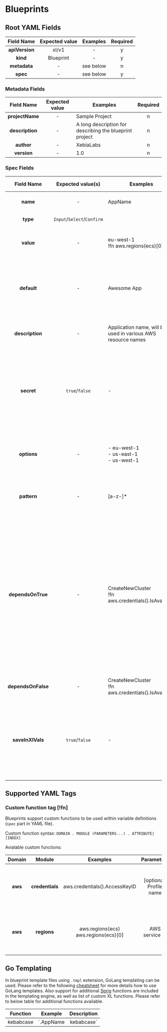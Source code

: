 # Blueprints

## Root YAML Fields

| Field Name | Expected value | Examples | Required |
|:----------: |:--------------: |:---------: |:--------: |
| **apiVersion** | xl/v1 | - | y |
| **kind** | Blueprint | - | y |
| **metadata** | - | see below | n |
| **spec** | - | see below | y |

### Metadata Fields

| Field Name | Expected value | Examples | Required |
|:-----------: |:--------------: |--------------------------------------------------------- |:--------: |
| **projectName** | - | Sample Project | n |
| **description** | - | A long description for describing the blueprint project | n |
| **author** | - | XebiaLabs | n |
| **version** | - | 1.0 | n |

### Spec Fields

| Field Name | Expected value(s) | Examples | Default Value | Required | Explanation |
|:--------------: |:--------------------: |------------------------------------------------------------ |:-------------: |:---------------------------------------: |------------------------------------------------------------------------------------------------------------------------------------------------------------------------------------------------------------------------------- |
| **name** | - | AppName | - | y | Variable name, to be used in templates |
| **type** | `Input`/`Select`/`Confirm` | | - | y | Type of the prompt input |
| **value** | - | eu-west-1<br>!fn aws.regions(ecs)[0] | - | n | If present, user will not be asked a question to provide value |
| **default** | - | Awesome App | - | n | Default value, will be present during the question prompt. Also will be the variable value if question is skipped. |
| **description** | - | Application name, will be used in various AWS resource names | - | n | If present, will be used instead of default question text |
| **secret** | `true`/`false` | - | `false` | n | Variables that are marked as secret are saved in `secrets.xlvals` files so that they won't be checked in GIT repo and will not be replaced by default in the template files |
| **options** | - | - eu-west-1<br>- us-east-1<br>- us-west-1 | - | n<br>(required for `Select` input type) | Set of options for the `Select` input type. Can consist of any number of text values or custom tags |
| **pattern** | - | [a-z-]* | - | n | Validation regular expression, to be verified at the time of user input |
| **dependsOnTrue** | - | CreateNewCluster<br>!fn aws.credentials().IsAvailable | - | n | If this question is need to be asked to user depending on the value of another, dependsOn field can be defined.<br>A valid variable name should be given and the variable name used should have been defined before order-wise. Function tags also can be used, but expected result should always be boolean. |
| **dependsOnFalse** | - | CreateNewCluster<br>!fn aws.credentials().IsAvailable | - | n | Reverse logic for dependsOn, see above
| **saveInXlVals** | `true`/`false` | - | `true` for secret fields<br>`false` for other fields | n | If true, output variable will be included in the `values.xlvals` output file. By default every secret field will be written to `secrets.xlvals` file and this setting doesn't effect that functionality |

## Supported YAML Tags

### Custom function tag [!fn]

Blueprints support custom functions to be used within variable definitions (`spec` part in YAML file).

Custom function syntax: `DOMAIN . MODULE (PARAMETERS...) . ATTRIBUTE|[INDEX]`

Avialable custom functions:

| Domain | Module | Examples | Parameters | Attributes/Index | Description |
|:------: |:-----------: |:----------------------------------------: |:----------------: |------------------------------------------------------- |:------------------------------------------------------------: |
| **aws** | **credentials** | aws.credentials().AccessKeyID | [optional] Profile name | AccessKeyID<br>SecretAccessKey<br>SessionToken<br>ProviderName<br>IsAvailable | Read AWS credentials package from system aws-cli config file |
| **aws** | **regions** | aws.regions(ecs)<br>aws.regions(ecs)[0] | AWS service ID | Any index of the resulting array | Get list of available regions for the specified AWS service |


## Go Templating

In blueprint template files using `.tmpl` extension, GoLang templating can be used. Please refer to the following [cheatsheet](https://curtisvermeeren.github.io/2017/09/14/Golang-Templates-Cheatsheet) for more details how to use GoLang templates. Also support for additional [Sprig](http://masterminds.github.io/sprig/) functions are included in the templating engine, as well as list of custom XL functions. Please refer to below table for additional functions available.

| Function | Example | Description |
|:---------: |:----------------------: |:-------------------------------------------------: |
| kebabcase | `.AppName | kebabcase` | Convert string to use kebab case (separated by -) |